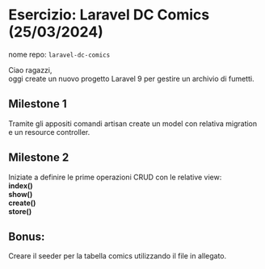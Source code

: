 # Esercizio: Laravel DC Comics (25/03/2024)

nome repo: `laravel-dc-comics`

Ciao ragazzi, <br>
oggi create un nuovo progetto Laravel 9 per gestire un archivio di fumetti.

## Milestone 1

Tramite gli appositi comandi artisan create un model con relativa migration e un resource controller.

## Milestone 2

Iniziate a definire le prime operazioni CRUD con le relative view:<br>
<b>index()</b><br>
<b>show()</b><br>
<b>create()</b><br>
<b>store()</b>

## Bonus:

Creare il seeder per la tabella comics utilizzando il file in allegato.
